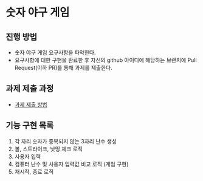 # 숫자 야구 게임
## 진행 방법
* 숫자 야구 게임 요구사항을 파악한다.
* 요구사항에 대한 구현을 완료한 후 자신의 github 아이디에 해당하는 브랜치에 Pull Request(이하 PR)를 통해 과제를 제출한다.

## 과제 제출 과정
* [과제 제출 방법](https://github.com/next-step/nextstep-docs/tree/master/precourse)

## 기능 구현 목록
1. 각 자리 숫자가 중복되지 않는 3자리 난수 생성 
2. 볼, 스트라이크, 낫띵 체크 로직
3. 사용자 입력
4. 컴퓨터 난수 및 사용자 입력값 비교 로직 (게임 구현)
5. 재시작, 종료 로직